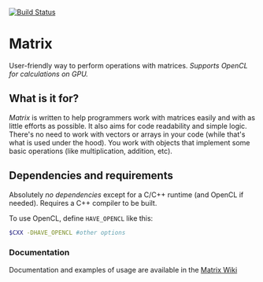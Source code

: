[![Build Status](https://travis-ci.org/ForceBru/Matrix.svg?branch=master)](https://travis-ci.org/ForceBru/Matrix)

# Matrix

User-friendly way to perform operations with matrices. _Supports OpenCL for calculations on GPU._


## What is it for?

_Matrix_ is written to help programmers work with matrices easily and with as little efforts as possible. It also aims for code readability and simple logic. There's no need to work with vectors or arrays in your code (while that's what is used under the hood). You work with objects that implement some basic operations (like multiplication, addition, etc).

## Dependencies and requirements

Absolutely _no dependencies_ except for a C/C++ runtime (and OpenCL if needed). Requires a C++ compiler to be built. 

To use OpenCL, define `HAVE_OPENCL` like this:

```sh
$CXX -DHAVE_OPENCL #other options
```


### Documentation

Documentation and examples of usage are available in the [Matrix Wiki](https://github.com/ForceBru/Matrix/wiki)
